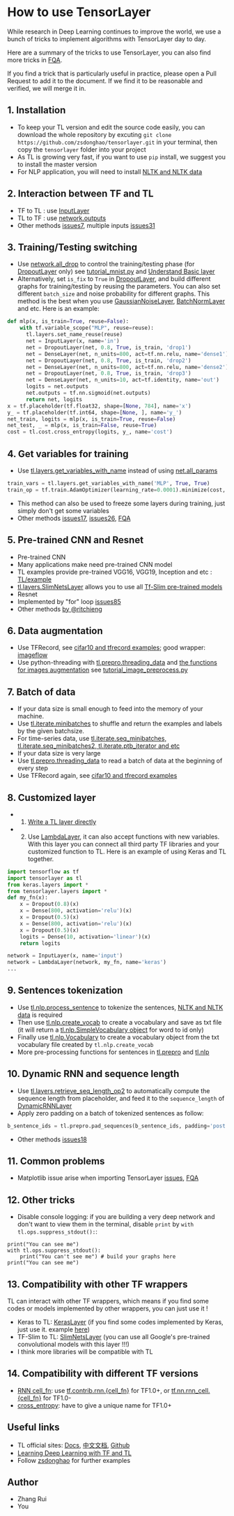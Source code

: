# How to use TensorLayer

While research in Deep Learning continues to improve the world, we use a bunch of tricks to implement algorithms with TensorLayer day to day.

Here are a summary of the tricks to use TensorLayer, you can also find more tricks in [FQA](http://tensorlayer.readthedocs.io/en/latest/user/more.html#fqa).

If you find a trick that is particularly useful in practice, please open a Pull Request to add it to the document. If we find it to be reasonable and verified, we will merge it in.

## 1. Installation
 * To keep your TL version and edit the source code easily, you can download the whole repository by excuting `git clone https://github.com/zsdonghao/tensorlayer.git` in your terminal, then copy the `tensorlayer` folder into your project 
 * As TL is growing very fast, if you want to use `pip` install, we suggest you to install the master version 
 * For NLP application, you will need to install [NLTK and NLTK data](http://www.nltk.org/install.html)

## 2. Interaction between TF and TL
 * TF to TL : use [InputLayer](http://tensorlayer.readthedocs.io/en/latest/modules/layers.html#input-layer)
 * TL to TF : use [network.outputs](http://tensorlayer.readthedocs.io/en/latest/modules/layers.html#understand-basic-layer)
 * Other methods [issues7](https://github.com/zsdonghao/tensorlayer/issues/7), multiple inputs [issues31](https://github.com/zsdonghao/tensorlayer/issues/31)

## 3. Training/Testing switching
 * Use [network.all_drop](http://tensorlayer.readthedocs.io/en/latest/modules/layers.html#understand-basic-layer) to control the training/testing phase (for [DropoutLayer](http://tensorlayer.readthedocs.io/en/latest/modules/layers.html#dropout-layer) only) see [tutorial_mnist.py](https://github.com/zsdonghao/tensorlayer/blob/master/example/tutorial_mnist.py) and [Understand Basic layer](http://tensorlayer.readthedocs.io/en/latest/modules/layers.html#understand-basic-layer)
 * Alternatively, set `is_fix` to `True` in [DropoutLayer](http://tensorlayer.readthedocs.io/en/latest/modules/layers.html#dropout-layer), and build different graphs for training/testing by reusing the parameters. You can also set different `batch_size` and noise probability for different graphs. This method is the best when you use [GaussianNoiseLayer](http://tensorlayer.readthedocs.io/en/latest/modules/layers.html#gaussian-noise-layer), [BatchNormLayer](http://tensorlayer.readthedocs.io/en/latest/modules/layers.html#batch-normalization) and etc. Here is an example:
```python
def mlp(x, is_train=True, reuse=False):
    with tf.variable_scope("MLP", reuse=reuse):
      tl.layers.set_name_reuse(reuse)
      net = InputLayer(x, name='in')
      net = DropoutLayer(net, 0.8, True, is_train, 'drop1')
      net = DenseLayer(net, n_units=800, act=tf.nn.relu, name='dense1')
      net = DropoutLayer(net, 0.8, True, is_train, 'drop2')
      net = DenseLayer(net, n_units=800, act=tf.nn.relu, name='dense2')
      net = DropoutLayer(net, 0.8, True, is_train, 'drop3')
      net = DenseLayer(net, n_units=10, act=tf.identity, name='out')
      logits = net.outputs
      net.outputs = tf.nn.sigmoid(net.outputs)
      return net, logits
x = tf.placeholder(tf.float32, shape=[None, 784], name='x')
y_ = tf.placeholder(tf.int64, shape=[None, ], name='y_')
net_train, logits = mlp(x, is_train=True, reuse=False)
net_test, _ = mlp(x, is_train=False, reuse=True)
cost = tl.cost.cross_entropy(logits, y_, name='cost')
```


## 4. Get variables for training
 * Use [tl.layers.get_variables_with_name](http://tensorlayer.readthedocs.io/en/latest/modules/layers.html#get-variables-with-name) instead of using [net.all_params](http://tensorlayer.readthedocs.io/en/latest/modules/layers.html#understand-basic-layer)
```python
train_vars = tl.layers.get_variables_with_name('MLP', True, True)
train_op = tf.train.AdamOptimizer(learning_rate=0.0001).minimize(cost, var_list=train_vars)
```
 * This method can also be used to freeze some layers during training, just simply don't get some variables
 * Other methods [issues17](https://github.com/zsdonghao/tensorlayer/issues/17), [issues26](https://github.com/zsdonghao/tensorlayer/issues/26), [FQA](http://tensorlayer.readthedocs.io/en/latest/user/more.html#exclude-some-layers-from-training)
  
## 5. Pre-trained CNN and Resnet
* Pre-trained CNN
 * Many applications make need pre-trained CNN model
 * TL examples provide pre-trained VGG16, VGG19, Inception and etc : [TL/example](https://github.com/zsdonghao/tensorlayer/tree/master/example)
 * [tl.layers.SlimNetsLayer](http://tensorlayer.readthedocs.io/en/latest/modules/layers.html#connect-tf-slim) allows you to use all [Tf-Slim pre-trained models](https://github.com/tensorflow/models/tree/master/slim)
* Resnet
 * Implemented by "for" loop [issues85](https://github.com/zsdonghao/tensorlayer/issues/85)
 * Other methods [by @ritchieng](https://github.com/ritchieng/wideresnet-tensorlayer)

## 6. Data augmentation
* Use TFRecord, see [cifar10 and tfrecord examples](https://github.com/zsdonghao/tensorlayer/tree/master/example); good wrapper: [imageflow](https://github.com/HamedMP/ImageFlow)
* Use python-threading with [tl.prepro.threading_data](http://tensorlayer.readthedocs.io/en/latest/modules/prepro.html#threading) and [the functions for images augmentation](http://tensorlayer.readthedocs.io/en/latest/modules/prepro.html#images) see [tutorial_image_preprocess.py](https://github.com/zsdonghao/tensorlayer/blob/master/example/tutorial_image_preprocess.py)

## 7. Batch of data
* If your data size is small enough to feed into the memory of your machine.
 * Use [tl.iterate.minibatches](http://tensorlayer.readthedocs.io/en/latest/modules/iterate.html#tensorlayer.iterate.minibatches) to shuffle and return the examples and labels by the given batchsize.
 * For time-series data, use [tl.iterate.seq_minibatches, tl.iterate.seq_minibatches2, tl.iterate.ptb_iterator and etc](http://tensorlayer.readthedocs.io/en/latest/modules/iterate.html#time-series)
* If your data size is very large
 * Use [tl.prepro.threading_data](http://tensorlayer.readthedocs.io/en/latest/modules/prepro.html#tensorlayer.prepro.threading_data) to read a batch of data at the beginning of every step
 * Use TFRecord again, see [cifar10 and tfrecord examples](https://github.com/zsdonghao/tensorlayer/tree/master/example)

## 8. Customized layer
* 1. [Write a TL layer directly](http://tensorlayer.readthedocs.io/en/latest/modules/layers.html#your-layer)
* 2. Use [LambdaLayer](http://tensorlayer.readthedocs.io/en/latest/modules/layers.html#lambda-layer), it can also accept functions with new variables. With this layer you can connect all third party TF libraries and your customized function to TL. Here is an example of using Keras and TL together.

```python
import tensorflow as tf
import tensorlayer as tl
from keras.layers import *
from tensorlayer.layers import *
def my_fn(x):
    x = Dropout(0.8)(x)
    x = Dense(800, activation='relu')(x)
    x = Dropout(0.5)(x)
    x = Dense(800, activation='relu')(x)
    x = Dropout(0.5)(x)
    logits = Dense(10, activation='linear')(x)
    return logits

network = InputLayer(x, name='input')
network = LambdaLayer(network, my_fn, name='keras')
...
```



## 9. Sentences tokenization
 * Use [tl.nlp.process_sentence](http://tensorlayer.readthedocs.io/en/latest/modules/nlp.html#process-sentence) to tokenize the sentences, [NLTK and NLTK data](http://www.nltk.org/install.html) is required
 * Then use [tl.nlp.create_vocab](http://tensorlayer.readthedocs.io/en/latest/modules/nlp.html#create-vocabulary) to create a vocabulary and save as txt file (it will return a [tl.nlp.SimpleVocabulary object](http://tensorlayer.readthedocs.io/en/latest/modules/nlp.html#simple-vocabulary-class) for word to id only)
 * Finally use [tl.nlp.Vocabulary](http://tensorlayer.readthedocs.io/en/latest/modules/nlp.html#vocabulary-class) to create a vocabulary object from the txt vocabulary file created by `tl.nlp.create_vocab`
 * More pre-processing functions for sentences in [tl.prepro](http://tensorlayer.readthedocs.io/en/latest/modules/prepro.html#sequence) and [tl.nlp](http://tensorlayer.readthedocs.io/en/latest/modules/nlp.html)

## 10. Dynamic RNN and sequence length
 * Use [tl.layers.retrieve_seq_length_op2](http://tensorlayer.readthedocs.io/en/latest/modules/layers.html#compute-sequence-length-2) to automatically compute the sequence length from placeholder, and feed it to the `sequence_length` of [DynamicRNNLayer](http://tensorlayer.readthedocs.io/en/latest/modules/layers.html#dynamic-rnn-layer)
 * Apply zero padding on a batch of tokenized sentences as follow:
```python
b_sentence_ids = tl.prepro.pad_sequences(b_sentence_ids, padding='post')
```
 * Other methods [issues18](https://github.com/zsdonghao/tensorlayer/issues/18)

## 11. Common problems
 * Matplotlib issue arise when importing TensorLayer [issues](https://github.com/zsdonghao/tensorlayer/issues/79), [FQA](http://tensorlayer.readthedocs.io/en/latest/user/more.html#visualization)
 
## 12. Other tricks
 * Disable console logging: if you are building a very deep network and don't want to view them in the terminal, disable `print` by `with tl.ops.suppress_stdout():`:
```
print("You can see me")
with tl.ops.suppress_stdout():
    print("You can't see me") # build your graphs here
print("You can see me")
```
## 13. Compatibility with other TF wrappers
TL can interact with other TF wrappers, which means if you find some codes or models implemented by other wrappers, you can just use it !
 * Keras to TL: [KerasLayer](http://tensorlayer.readthedocs.io/en/latest/modules/layers.html#connect-keras) (if you find some codes implemented by Keras, just use it. example [here](https://github.com/zsdonghao/tensorlayer/blob/master/example/tutorial_keras.py))
 * TF-Slim to TL: [SlimNetsLayer](http://tensorlayer.readthedocs.io/en/latest/modules/layers.html#connect-tf-slim) (you can use all Google's pre-trained convolutional models with this layer !!!)
 * I think more libraries will be compatible with TL

## 14. Compatibility with different TF versions
 * [RNN cell_fn](http://tensorlayer.readthedocs.io/en/latest/modules/layers.html): use [tf.contrib.rnn.{cell_fn}](https://www.tensorflow.org/api_docs/python/) for TF1.0+, or [tf.nn.rnn_cell.{cell_fn}](https://www.tensorflow.org/versions/r0.11/api_docs/python/) for TF1.0-
 * [cross_entropy](http://tensorlayer.readthedocs.io/en/latest/modules/cost.html): have to give a unique name for TF1.0+
 
## Useful links
 * TL official sites: [Docs](http://tensorlayer.readthedocs.io/en/latest/), [中文文档](http://tensorlayercn.readthedocs.io/zh/latest/), [Github](https://github.com/zsdonghao/tensorlayer)
 * [Learning Deep Learning with TF and TL ](https://github.com/wagamamaz/tensorflow-tutorial)
 * Follow [zsdonghao](https://github.com/zsdonghao) for further examples

## Author
 - Zhang Rui
 - You
